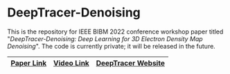 # DeepTracer-Denoising

This is the repository for IEEE BIBM 2022 conference workshop paper titled "_DeepTracer-Denoising: Deep Learning for 3D Electron Density Map Denoising_". The code is currently private; it will be released in the future.

| [Paper Link](https://haowenguan.github.io/docs/DeepTracer-Denoising.pdf) | [Video Link](https://youtu.be/Sl0YHuT0R5Q) | [DeepTracer Website](https://deeptracer.uw.edu/home) |
| ------------------------------------------------------------------------ | ------------------------------------------ | ---------------------------------------------------- |
